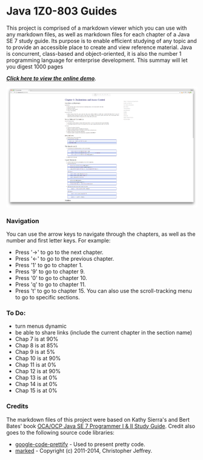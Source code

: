 # Java 1Z0-803 Guides
This project is comprised of a markdown viewer which you can use with any markdown files, as well as markdown files for each chapter of a Java SE 7 study guide. Its purpose is to enable efficient studying of any topic and to provide an accessible place to create and view reference material.
Java is concurrent, class-based and object-oriented, it is also the number 1 programming language for enterprise development. This summay will let you digest 1000 pages 

***[Click here to view the online demo](http://miguelp.com/javaGuides)***.

![alt tag](screenshot.png)

### Navigation
You can use the arrow keys to navigate through the chapters, as well as the number and first letter keys.
For example:
- Press '→' to go to the next chapter.
- Press '←' to go to the previous chapter.
- Press '1' to go to chapter 1.
- Press '9' to go to chapter 9.
- Press '0' to go to chapter 10.
- Press 'q' to go to chapter 11.
- Press 't' to go to chapter 15.
You can also use the scroll-tracking menu to go to specific sections.

### To Do:
- turn menus dynamic
- be able to share links (include the current chapter in the section name)
- Chap 7 is at 90%
- Chap 8 is at 85%
- Chap 9 is at 5%
- Chap 10 is at 90%
- Chap 11 is at 0%
- Chap 12 is at 90%
- Chap 13 is at 0%
- Chap 14 is at 0%
- Chap 15 is at 0%

### Credits

The markdown files of this project were based on Kathy Sierra's and Bert Bates' book [OCA/OCP Java SE 7 Programmer I & II Study Guide](https://www.amazon.com/Programmer-Study-1Z0-803-1Z0-804-Certification/dp/0071772006).
Credit also goes to the following source code libraries:

- [google-code-prettify](https://github.com/google/code-prettify) - Used to present pretty code.
- [marked](https://github.com/chjj/) - Copyright (c) 2011-2014, Christopher Jeffrey.
